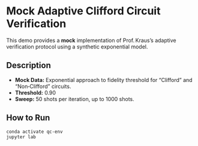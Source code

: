 # Mock Adaptive Clifford Circuit Verification

This demo provides a **mock** implementation of Prof. Kraus’s adaptive verification protocol using a synthetic exponential model.

## Description

- **Mock Data:** Exponential approach to fidelity threshold for “Clifford” and “Non‑Clifford” circuits.  
- **Threshold:** 0.90  
- **Sweep:** 50 shots per iteration, up to 1000 shots.  

## How to Run

```bash
conda activate qc-env
jupyter lab
